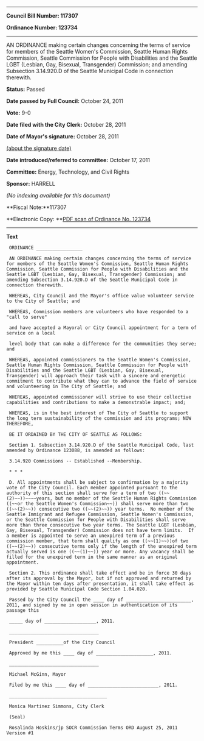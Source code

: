 

********

**Council Bill Number: 117307**
   
**Ordinance Number: 123734**
********

 AN ORDINANCE making certain changes concerning the terms of service for members of the Seattle Women's Commission, Seattle Human Rights Commission, Seattle Commission for People with Disabilities and the Seattle LGBT (Lesbian, Gay, Bisexual, Transgender) Commission; and amending Subsection 3.14.920.D of the Seattle Municipal Code in connection therewith.

**Status:** Passed
   
**Date passed by Full Council:** October 24, 2011
   
**Vote:** 9-0
   
**Date filed with the City Clerk:** October 28, 2011
   
**Date of Mayor's signature:** October 28, 2011
   
[(about the signature date)](/~public/approvaldate.htm)
   
   
   
**Date introduced/referred to committee:** October 17, 2011
   
**Committee:** Energy, Technology, and Civil Rights
   
**Sponsor:** HARRELL
   
   
_(No indexing available for this document)_

**Fiscal Note:**117307

**Electronic Copy: **[PDF scan of Ordinance No. 123734](/~archives/Ordinances/Ord_123734.pdf)

********

**Text**
   
```
 ORDINANCE _________________

 AN ORDINANCE making certain changes concerning the terms of service for members of the Seattle Women's Commission, Seattle Human Rights Commission, Seattle Commission for People with Disabilities and the Seattle LGBT (Lesbian, Gay, Bisexual, Transgender) Commission; and amending Subsection 3.14.920.D of the Seattle Municipal Code in connection therewith.

 WHEREAS, City Council and the Mayor's office value volunteer service to the City of Seattle; and

 WHEREAS, Commission members are volunteers who have responded to a "call to serve"

 and have accepted a Mayoral or City Council appointment for a term of service on a local

 level body that can make a difference for the communities they serve; and

 WHEREAS, appointed commissioners to the Seattle Women's Commission, Seattle Human Rights Commission, Seattle Commission for People with Disabilities and the Seattle LGBT (Lesbian, Gay, Bisexual, Transgender) will approach their task with a sincere and energetic commitment to contribute what they can to advance the field of service and volunteering in The City of Seattle; and

 WHEREAS, appointed commissioner will strive to use their collective capabilities and contributions to make a demonstrable impact; and;

 WHEREAS, is in the best interest of The City of Seattle to support the long term sustainability of the commission and its programs; NOW THEREFORE,

 BE IT ORDAINED BY THE CITY OF SEATTLE AS FOLLOWS:

 Section 1. Subsection 3.14.920.D of the Seattle Municipal Code, last amended by Ordinance 123088, is amended as follows:

 3.14.920 Commissions -- Established --Membership.

 * * *

 D. All appointments shall be subject to confirmation by a majority vote of the City Council. Each member appointed pursuant to the authority of this section shall serve for a term of two ((~~(2)~~))~~~~years, but no member of the Seattle Human Rights Commission ((~~or the Seattle Women's Commission~~)) shall serve more than two ((~~(2)~~)) consecutive two ((~~(2)~~)) year terms.  No member of the Seattle Immigrant and Refugee Commission, Seattle Women's Commission, or the Seattle Commission for People with Disabilities shall serve more than three consecutive two year terms. The Seattle LGBT (Lesbian, Gay, Bisexual, Transgender) Commission does not have term limits.  If a member is appointed to serve an unexpired term of a previous commission member, that term shall qualify as one ((~~(1)~~))of two ((~~(2)~~)) consecutive terms only if the length of the unexpired term actually served is one ((~~(1)~~)) year or more. Any vacancy shall be filled for the unexpired term in the same manner as an original appointment.

 Section 2. This ordinance shall take effect and be in force 30 days after its approval by the Mayor, but if not approved and returned by the Mayor within ten days after presentation, it shall take effect as provided by Seattle Municipal Code Section 1.04.020.

 Passed by the City Council the ____ day of ________________________, 2011, and signed by me in open session in authentication of its passage this

 _____ day of ___________________, 2011.

 _________________________________

 President __________of the City Council

 Approved by me this ____ day of _____________________, 2011.

 _________________________________

 Michael McGinn, Mayor

 Filed by me this ____ day of __________________________, 2011.

 ____________________________________

 Monica Martinez Simmons, City Clerk

 (Seal)

 Rosalinda Hoskins/jp SOCR Commission Terms ORD August 25, 2011 Version #1

```
